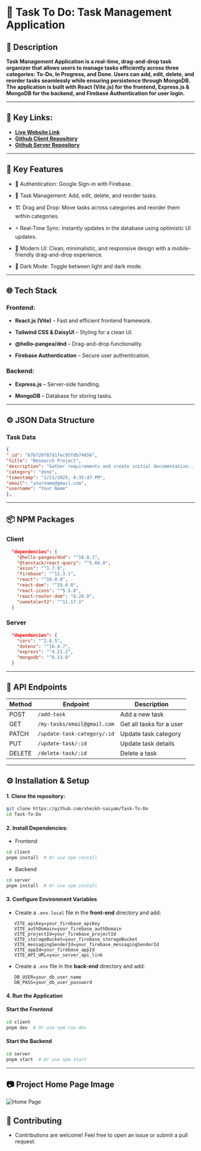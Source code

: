 # 📝 Task To Do: Task Management Application

## 🌟 Description

**Task Management Application is a real-time, drag-and-drop task organizer that allows users to manage tasks efficiently across three categories: To-Do, In Progress, and Done. Users can add, edit, delete, and reorder tasks seamlessly while ensuring persistence through MongoDB. The application is built with React (Vite.js) for the frontend, Express.js & MongoDB for the backend, and Firebase Authentication for user login.**

---

## 🔗 Key Links:

- [**Live Website Link**](https://task-to-do-dnd.netlify.app/)
- [**Github Client Repository**](https://github.com/sheikh-saiyam/Task-To-Do/tree/main/client)
- [**Gtihub Server Repository**](https://github.com/sheikh-saiyam/Task-To-Do/tree/main/server)

---

## 🚀️ Key Features

- 🔐 Authentication: Google Sign-in with Firebase.

- 📌 Task Management: Add, edit, delete, and reorder tasks.

- 🏗️ Drag and Drop: Move tasks across categories and reorder them within categories.

- ⚡ Real-Time Sync: Instantly updates in the database using optimistic UI updates.

- 🎨 Modern UI: Clean, minimalistic, and responsive design with a mobile-friendly drag-and-drop experience.

- 🌙 Dark Mode: Toggle between light and dark mode.

---

## 🌐 Tech Stack

### Frontend:

- **React.js (Vite)** – Fast and efficient frontend framework.

- **Tailwind CSS & DaisyUI** – Styling for a clean UI.

- **@hello-pangea/dnd** – Drag-and-drop functionality.

- **Firebase Authentication** – Secure user authentication.

### Backend:

- **Express.js** – Server-side handling.

- **MongoDB** – Database for storing tasks.

---

## ⚙️ JSON Data Structure

### Task Data

```json
{
"_id": "67b726f87d1fec95fdb74656",
"title": "Research Project",
"description": "Gather requirements and create initial documentation....",
"category": "done",
"timestamp": "2/21/2025, 8:35:47 PM",
"email": "yourname@gmail.com",
"username": "Your Name"
},
```

---

## 📦 NPM Packages

### Client

```json
  "dependencies": {
    "@hello-pangea/dnd": "^18.0.1",
    "@tanstack/react-query": "^5.66.8",
    "axios": "^1.7.9",
    "firebase": "^11.3.1",
    "react": "^19.0.0",
    "react-dom": "^19.0.0",
    "react-icons": "^5.5.0",
    "react-router-dom": "6.28.0",
    "sweetalert2": "^11.17.2"
  }
```

### Server

```json
  "dependencies": {
    "cors": "^2.8.5",
    "dotenv": "^16.4.7",
    "express": "^4.21.2",
    "mongodb": "^6.13.0"
  }
```

---

## 🔌 API Endpoints

| Method | Endpoint                    | Description              |
| ------ | --------------------------- | ------------------------ |
| POST   | `/add-task`                 | Add a new task           |
| GET    | `/my-tasks/email@gmail.com` | Get all tasks for a user |
| PATCH  | `/update-task-category/:id` | Update task category     |
| PUT    | `/update-task/:id`          | Update task details      |
| DELETE | `/delete-task/:id`          | Delete a task            |

---

## ⚙️ Installation & Setup

#### 1. Clone the repository:

```sh
git clone https://github.com/sheikh-saiyam/Task-To-Do
cd Task-To-Do
```

#### 2. Install Dependencies:

- Frontend

```sh
cd client
pnpm install  # Or use npm install
```

- Backend

```sh
cd server
pnpm install  # Or use npm install
```

#### 3. Configure Environment Variables

- Create a `.env.local` file in the **front-end** directory and add:

```env
   VITE_apiKey=your_firebase_apiKey
   VITE_authDomain=your_firebase_authDomain
   VITE_projectId=your_firebase_projectId
   VITE_storageBucket=your_firebase_storageBucket
   VITE_messagingSenderId=your_firebase_messagingSenderId
   VITE_appId=your_firebase_appId
   VITE_API_URL=your_server_api_link
```

- Create a `.env` file in the **back-end** directory and add:

```env
   DB_USER=your_db_user_name
   DB_PASS=your_db_user_password
```

#### 4. Run the Application

#### Start the Frontend

```sh
cd client
pnpm dev  # Or use npm run dev
```

#### Start the Backend

```sh
cd server
pnpm start  # Or use npm start
```

---

## 📷 Project Home Page Image

![Home Page](https://i.ibb.co.com/TqFNnBDQ/Screenshot-2025-02-22-115405.png)

## 🤝 Contributing

- Contributions are welcome! Feel free to open an issue or submit a pull request.
